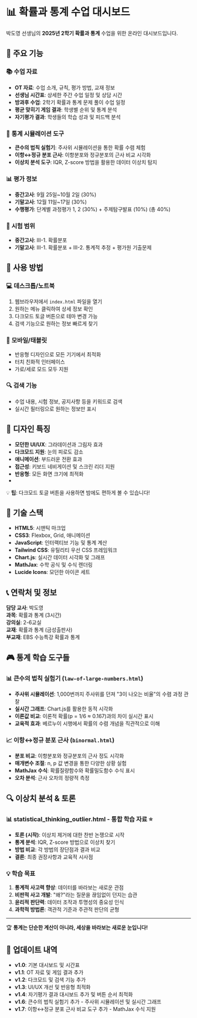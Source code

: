 # 📊 확률과 통계 수업 대시보드

박도영 선생님의 **2025년 2학기 확률과 통계** 수업을 위한 온라인 대시보드입니다.

## 🎯 주요 기능

### 📚 **수업 자료**
- **OT 자료**: 수업 소개, 규칙, 평가 방법, 교재 정보
- **선생님 시간표**: 상세한 주간 수업 일정 및 상담 시간
- **방과후 수업**: 2학기 확률과 통계 문제 풀이 수업 일정
- **평균 맞히기 게임 결과**: 학생별 순위 및 통계 분석
- **자기평가 결과**: 학생들의 학습 성과 및 피드백 분석

### 🧮 **통계 시뮬레이션 도구**
- **큰수의 법칙 실험기**: 주사위 시뮬레이션을 통한 확률 수렴 체험
- **이항↔정규 분포 근사**: 이항분포와 정규분포의 근사 비교 시각화
- **이상치 분석 도구**: IQR, Z-score 방법을 활용한 데이터 이상치 탐지

### 📊 **평가 정보**
- **중간고사**: 9월 25일~10월 2일 (30%)
- **기말고사**: 12월 11일~17일 (30%)
- **수행평가**: 단계별 과정평가 1, 2 (30%) + 주제탐구발표 (10%) (총 40%)

### 📅 **시험 범위**
- **중간고사**: Ⅲ-1. 확률분포
- **기말고사**: Ⅲ-1. 확률분포 + Ⅲ-2. 통계적 추정 + 평가원 기출문제

## 🚀 사용 방법

### 💻 **데스크톱/노트북**
1. 웹브라우저에서 `index.html` 파일을 열기
2. 원하는 메뉴 클릭하여 상세 정보 확인
3. 다크모드 토글 버튼으로 테마 변경 가능
4. 검색 기능으로 원하는 정보 빠르게 찾기

### 📱 **모바일/태블릿**
- 반응형 디자인으로 모든 기기에서 최적화
- 터치 친화적 인터페이스
- 가로/세로 모드 모두 지원

### 🔍 **검색 기능**
- 수업 내용, 시험 정보, 공지사항 등을 키워드로 검색
- 실시간 필터링으로 원하는 정보만 표시

## 🎨 디자인 특징

- **모던한 UI/UX**: 그라데이션과 그림자 효과
- **다크모드 지원**: 눈의 피로도 감소
- **애니메이션**: 부드러운 전환 효과
- **접근성**: 키보드 네비게이션 및 스크린 리더 지원
- **반응형**: 모든 화면 크기에 최적화
- 
💡 **팁**: 다크모드 토글 버튼을 사용하면 밤에도 편하게 볼 수 있습니다!

## 🔧 기술 스택

- **HTML5**: 시맨틱 마크업
- **CSS3**: Flexbox, Grid, 애니메이션
- **JavaScript**: 인터랙티브 기능 및 통계 계산
- **Tailwind CSS**: 유틸리티 우선 CSS 프레임워크
- **Chart.js**: 실시간 데이터 시각화 및 그래프
- **MathJax**: 수학 공식 및 수식 렌더링
- **Lucide Icons**: 모던한 아이콘 세트

## 📞 연락처 및 정보

**담당 교사**: 박도영  
**과목**: 확률과 통계 (3시간)  
**강의실**: 2-6교실  
**교재**: 확률과 통계 (금성출판사)  
**부교재**: EBS 수능특강 확률과 통계

## 🎮 통계 학습 도구들

### 📊 **큰수의 법칙 실험기** (`law-of-large-numbers.html`)
- **주사위 시뮬레이션**: 1,000번까지 주사위를 던져 "3이 나오는 비율"의 수렴 과정 관찰
- **실시간 그래프**: Chart.js를 활용한 동적 시각화
- **이론값 비교**: 이론적 확률(p = 1/6 ≈ 0.167)과의 차이 실시간 표시
- **교육적 효과**: 베르누이 시행에서 확률의 수렴 개념을 직관적으로 이해

### 📈 **이항↔정규 분포 근사** (`binormal.html`) 
- **분포 비교**: 이항분포와 정규분포의 근사 정도 시각화
- **매개변수 조절**: n, p 값 변경을 통한 다양한 상황 실험
- **MathJax 수식**: 확률질량함수와 확률밀도함수 수식 표시
- **오차 분석**: 근사 오차의 정량적 측정


## 🔍 이상치 분석 & 토론

### 📊 **statistical_thinking_outlier.html** - 통합 학습 자료 ⭐
- **토론 (시작)**: 이상치 제거에 대한 찬반 논쟁으로 시작
- **통계 분석**: IQR, Z-score 방법으로 이상치 찾기
- **방법 비교**: 각 방법의 장단점과 결과 비교
- **결론**: 최종 권장사항과 교육적 시사점

### 💡 **학습 목표**
1. **통계적 사고력 향상**: 데이터를 바라보는 새로운 관점
2. **비판적 사고 개발**: "왜?"라는 질문을 끊임없이 던지는 습관
3. **윤리적 판단력**: 데이터 조작과 투명성의 중요성 인식
4. **과학적 방법론**: 객관적 기준과 주관적 판단의 균형

---

🏆 **통계는 단순한 계산이 아니라, 세상을 바라보는 새로운 눈입니다!**

## 🌟 업데이트 내역

- **v1.0**: 기본 대시보드 및 시간표
- **v1.1**: OT 자료 및 게임 결과 추가
- **v1.2**: 다크모드 및 검색 기능 추가
- **v1.3**: UI/UX 개선 및 반응형 최적화
- **v1.4**: 자기평가 결과 대시보드 추가 및 버튼 순서 최적화
- **v1.6**: 큰수의 법칙 실험기 추가 - 주사위 시뮬레이션 및 실시간 그래프
- **v1.7**: 이항↔정규 분포 근사 비교 도구 추가 - MathJax 수식 지원




